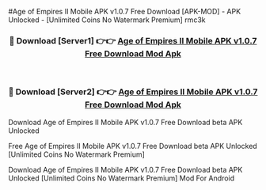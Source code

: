 #Age of Empires II Mobile APK v1.0.7 Free Download [APK-MOD] - APK Unlocked - [Unlimited Coins No Watermark Premium] rmc3k



<div align="center">

<h3>🔴 Download [Server1] 👉👉 <a href="https://momento.my/?title=Age_of_Empires_II_Mobile_APK_v1.0.7_Free_Download">Age of Empires II Mobile APK v1.0.7 Free Download Mod Apk</a></h3><br>

<h3>🔴 Download [Server2] 👉👉 <a href="https://momento.my/?title=Age_of_Empires_II_Mobile_APK_v1.0.7_Free_Download">Age of Empires II Mobile APK v1.0.7 Free Download Mod Apk</a></h3>
</div>



Download Age of Empires II Mobile APK v1.0.7 Free Download beta APK Unlocked

Free Age of Empires II Mobile APK v1.0.7 Free Download beta APK Unlocked [Unlimited Coins No Watermark Premium]

Download Age of Empires II Mobile APK v1.0.7 Free Download beta APK Unlocked [Unlimited Coins No Watermark Premium] Mod For Android
